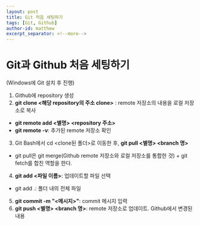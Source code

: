 ```yaml
---
layout: post
title: Git 처음 세팅하기
tags: [Git, Github]
author-id: matthew
excerpt_separator: <!--more-->
---
```


# Git과 Github 처음 세팅하기
(Windows에 Git 설치 후 진행)

1. Github에 repository 생성
2. **git clone &lt;해당 repository의 주소 clone&gt;** : remote 저장소의 내용을 로컬 저장소로 복사
- **git remote add &lt;별명&gt; &lt;repository 주소&gt;**
- **git remote -v**: 추가된 remote 저장소 확인
3. Git Bash에서 cd &lt;clone된 폴더&gt;로 이동한 후, **git pull &lt;별명&gt; &lt;branch 명&gt;**
- git pull은 git merge(Github remote 저장소와 로컬 저장소를 통합한 것) + git fetch를 합친 역할을 한다.
4. **git add &lt;파일 이름&gt;**: 업데이트할 파일 선택
- git add .: 폴더 내의 전체 파일
5. **git commit -m "&lt;메시지&gt;"**: commit 메시지 입력
6. **git push &lt;별명> &lt;branch 명&gt;**: remote 저장소로 업데이트. Github에서 변경된 내용 
